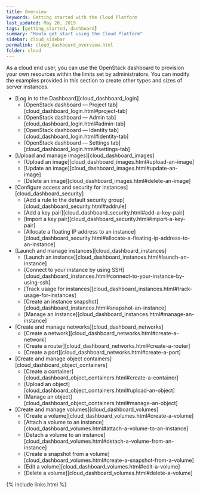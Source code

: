 ```yaml
---
title: Overview
keywords: Getting started with the Cloud Platform
last_updated: May 20, 2019
tags: [getting_started, dashboard]
summary: "Howto get start using the Cloud Platform"
sidebar: cloud_sidebar
permalink: cloud_dashboard_overview.html
folder: cloud
---
```


As a cloud end user, you can use the OpenStack dashboard to provision your own resources within the limits set by administrators. You can modify the examples provided in this section to create other types and sizes of server instances.

* [Log in to the Dashboard][cloud_dashboard_login]
  - [OpenStack dashboard — Project tab][cloud_dashboard_login.html#project-tab]
  - [OpenStack dashboard — Admin tab][cloud_dashboard_login.html#admin-tab]
  - [OpenStack dashboard — Identity tab][cloud_dashboard_login.html#identity-tab]
  - [OpenStack dashboard — Settings tab][cloud_dashboard_login.html#settings-tab]
* [Upload and manage images][cloud_dashboard_images]
  - [Upload an image][cloud_dashboard_images.html#upload-an-image]
  - [Update an image][cloud_dashboard_images.html#update-an-image]
  - [Delete an image][cloud_dashboard_images.html#delete-an-image]
* [Configure access and security for instances][cloud_dashboard_security]
  - [Add a rule to the default security group][cloud_dashboard_security.html#addrule]
  - [Add a key pair][cloud_dashboard_security.html#add-a-key-pair]
  - [Import a key pair][cloud_dashboard_security.html#import-a-key-pair]
  - [Allocate a floating IP address to an instance][cloud_dashboard_security.html#allocate-a-floating-ip-address-to-an-instance]
* [Launch and manage instances][cloud_dashboard_instances]
  - [Launch an instance][cloud_dashboard_instances.html#launch-an-instance]
  - [Connect to your instance by using SSH][cloud_dashboard_instances.html#connect-to-your-instance-by-using-ssh]
  - [Track usage for instances][cloud_dashboard_instances.html#track-usage-for-instances]
  - [Create an instance snapshot][cloud_dashboard_instances.html#snapshot-an-instance]
  - [Manage an instance][cloud_dashboard_instances.html#manage-an-instance]
* [Create and manage networks][cloud_dashboard_networks]
  - [Create a network][cloud_dashboard_networks.html#create-a-network]
  - [Create a router][cloud_dashboard_networks.html#create-a-router]
  - [Create a port][cloud_dashboard_networks.html#create-a-port]
* [Create and manage object containers][cloud_dashboard_object_containers]
  - [Create a container][cloud_dashboard_object_containers.html#create-a-container]
  - [Upload an object][cloud_dashboard_object_containers.html#upload-an-object]
  - [Manage an object][cloud_dashboard_object_containers.html#manage-an-object]
* [Create and manage volumes][cloud_dashboard_volumes]
  - [Create a volume][cloud_dashboard_volumes.html#create-a-volume]
  - [Attach a volume to an instance][cloud_dashboard_volumes.html#attach-a-volume-to-an-instance]
  - [Detach a volume to an instance][cloud_dashboard_volumes.html#detach-a-volume-from-an-instance]
  - [Create a snapshot from a volume][cloud_dashboard_volumes.html#create-a-snapshot-from-a-volume]
  - [Edit a volume][cloud_dashboard_volumes.html#edit-a-volume]
  - [Delete a volume][cloud_dashboard_volumes.html#delete-a-volume]

{% include links.html %}
